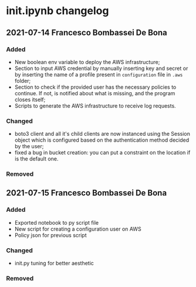 # init.ipynb changelog

## 2021-07-14 Francesco Bombassei De Bona

### Added

- New boolean env variable to deploy the AWS infrastructure;
- Section to input AWS credential by manually inserting key and secret or by inserting the name of a profile present in `configuration` file in `.aws` folder;
- Section to check if the provided user has the necessary policies to continue. If not, is notified about what is missing, and the program closes itself;
- Scripts to generate the AWS infrastructure to receive log requests.

### Changed

- boto3 client and all it's child clients are now instanced using the Session object which is configured based on the authentication method decided by the user;
- fixed a bug in bucket creation: you can put a constraint on the location if is the default one.

### Removed

## 2021-07-15 Francesco Bombassei De Bona

### Added

- Exported notebook to py script file
- New script for creating a configuration user on AWS
- Policy json for previous script

### Changed

- init.py tuning for better aesthetic

### Removed
